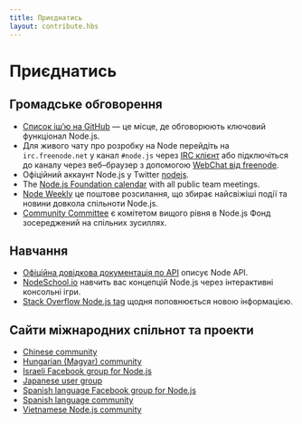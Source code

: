 ```yaml
---
title: Приєднатись
layout: contribute.hbs
---
```


# Приєднатись

## Громадське обговорення

- [Список іш’ю на GitHub](https://github.com/nodejs/node/issues) — це місце, де обговорюють ключовий функціонал Node.js.
- Для живого чату про розробку на Node перейдіть на `irc.freenode.net` у канал `#node.js` через [IRC клієнт](https://en.wikipedia.org/wiki/Comparison_of_Internet_Relay_Chat_clients) або підключіться до каналу через веб–браузер з допомогою [WebChat від freenode](https://webchat.freenode.net/#node.js).
- Офіційний аккаунт Node.js у Twitter [nodejs](https://twitter.com/nodejs).
- The [Node.js Foundation calendar](https://nodejs.org/calendar) with all public team meetings.
- [Node Weekly](https://nodeweekly.com/) це поштове розсилання, що збирає найсвіжіші події та новини довкола спільноти Node.js.
- [Community Committee](https://github.com/nodejs/community-committee) є комітетом вищого рівня в Node.js Фонд зосереджений на спільних зусиллях.

## Навчання

- [Офіційна довідкова документація по API](/api/) описує Node API.
- [NodeSchool.io](https://nodeschool.io/) навчить вас концепцій Node.js через інтерактивні консольні ігри.
- [Stack Overflow Node.js tag](https://stackoverflow.com/questions/tagged/node.js) щодня поповнюється новою інформацією.

## Сайти міжнародних спільнот та проекти

- [Chinese community](https://cnodejs.org/)
- [Hungarian (Magyar) community](https://nodehun.blogspot.com/)
- [Israeli Facebook group for Node.js](https://www.facebook.com/groups/node.il/)
- [Japanese user group](https://nodejs.jp/)
- [Spanish language Facebook group for Node.js](https://www.facebook.com/groups/node.es/)
- [Spanish language community](http://nodehispano.com)
- [Vietnamese Node.js community](https://www.facebook.com/nodejs.vn/)
